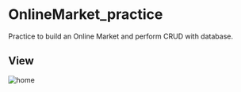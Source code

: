 # OnlineMarket_practice
Practice to build an Online Market and perform CRUD with database.

## View


![home](https://user-images.githubusercontent.com/89000685/143686109-29b0e30f-8cc2-4725-b440-15c489e0b735.png)
